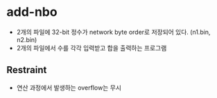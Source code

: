 # add-nbo
* 2개의 파일에 32-bit 정수가 network byte order로 저장되어 있다. (n1.bin, n2.bin)
* 2개의 파일에서 수를 각각 입력받고 합을 출력하는 프로그램

## Restraint
* 연산 과정에서 발생하는 overflow는 무시
